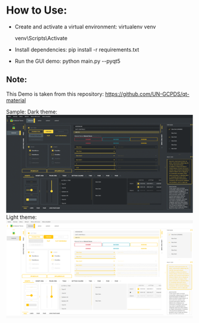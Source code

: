 How to Use:
===========

* Create and activate a virtual environment:
    virtualenv venv
    
    venv\Scripts\Activate

* Install dependencies:
	pip install -r requirements.txt
	
* Run the GUI demo:
	python main.py --pyqt5
    
    
Note:
----
This Demo is taken from this repository: 
https://github.com/UN-GCPDS/qt-material


Sample:
Dark theme:
![dark](https://github.com/UN-GCPDS/qt-material/raw/master/docs/source/notebooks/_images/dark.gif)
Light theme:
![light](https://github.com/UN-GCPDS/qt-material/raw/master/docs/source/notebooks/_images/light.gif)
